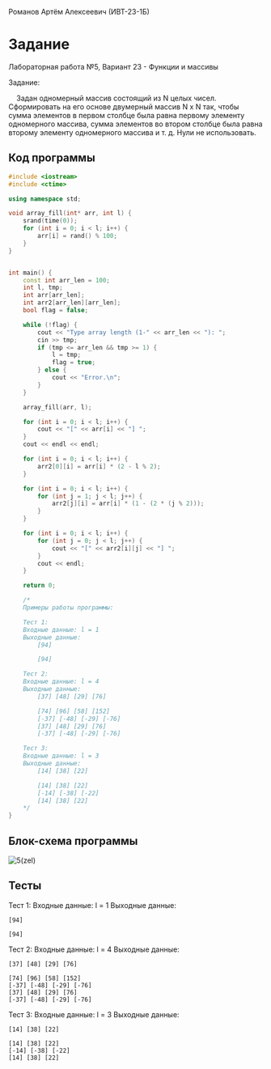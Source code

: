 Романов Артём Алексеевич (ИВТ-23-1Б)

# Задание

Лабораторная работа №5, Вариант 23 - Функции и массивы

Задание:

    Задан одномерный массив состоящий из N целых чисел. 
Сформировать на его основе двумерный массив N x N так, 
чтобы сумма элементов в первом столбце была равна 
первому элементу одномерного массива, сумма элементов 
во втором столбце была равна второму элементу 
одномерного массива и т. д. Нули не использовать.

## Код программы

```cpp
#include <iostream>
#include <ctime>

using namespace std;

void array_fill(int* arr, int l) {
    srand(time(0));
    for (int i = 0; i < l; i++) {
        arr[i] = rand() % 100;
    }
}


int main() {
    const int arr_len = 100;
    int l, tmp;
    int arr[arr_len];
    int arr2[arr_len][arr_len];
    bool flag = false;

    while (!flag) {
        cout << "Type array length (1-" << arr_len << "): ";
        cin >> tmp;
        if (tmp <= arr_len && tmp >= 1) {
            l = tmp;
            flag = true;
        } else {
            cout << "Error.\n";
        }
    }

    array_fill(arr, l);

    for (int i = 0; i < l; i++) {
        cout << "[" << arr[i] << "] ";
    }
    cout << endl << endl;

    for (int i = 0; i < l; i++) {
        arr2[0][i] = arr[i] * (2 - l % 2);
    }

    for (int i = 0; i < l; i++) {
        for (int j = 1; j < l; j++) {
            arr2[j][i] = arr[i] * (1 - (2 * (j % 2)));
        }
    }

    for (int i = 0; i < l; i++) {
        for (int j = 0; j < l; j++) {
            cout << "[" << arr2[i][j] << "] ";
        }
        cout << endl;
    }

    return 0;

    /*
    Примеры работы программы:

    Тест 1:
    Входные данные: l = 1
    Выходные данные:
        [94]

        [94]

    Тест 2:
    Входные данные: l = 4
    Выходные данные:
        [37] [48] [29] [76]

        [74] [96] [58] [152]
        [-37] [-48] [-29] [-76]
        [37] [48] [29] [76]
        [-37] [-48] [-29] [-76]

    Тест 3:
    Входные данные: l = 3
    Выходные данные:
        [14] [38] [22]

        [14] [38] [22]
        [-14] [-38] [-22]
        [14] [38] [22]
    */
}
```

## Блок-схема программы
![5(zel)](https://github.com/Wingoush/LABS_PSTU_2023/assets/147124195/d7822154-e3a5-48dc-a7bf-f9c5a63177a7)


## Тесты

Тест 1:
Входные данные: l = 1
Выходные данные:

    [94]
    
    [94]

Тест 2:
Входные данные: l = 4
Выходные данные:

    [37] [48] [29] [76]
    
    [74] [96] [58] [152]
    [-37] [-48] [-29] [-76]
    [37] [48] [29] [76]
    [-37] [-48] [-29] [-76]

Тест 3:
Входные данные: l = 3
Выходные данные:

    [14] [38] [22]
    
    [14] [38] [22]
    [-14] [-38] [-22]
    [14] [38] [22]

